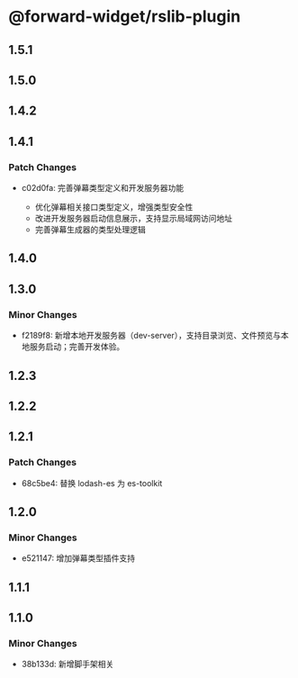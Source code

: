 # @forward-widget/rslib-plugin

## 1.5.1

## 1.5.0

## 1.4.2

## 1.4.1

### Patch Changes

- c02d0fa: 完善弹幕类型定义和开发服务器功能

  - 优化弹幕相关接口类型定义，增强类型安全性
  - 改进开发服务器启动信息展示，支持显示局域网访问地址
  - 完善弹幕生成器的类型处理逻辑

## 1.4.0

## 1.3.0

### Minor Changes

- f2189f8: 新增本地开发服务器（dev-server），支持目录浏览、文件预览与本地服务启动；完善开发体验。

## 1.2.3

## 1.2.2

## 1.2.1

### Patch Changes

- 68c5be4: 替换 lodash-es 为 es-toolkit

## 1.2.0

### Minor Changes

- e521147: 增加弹幕类型插件支持

## 1.1.1

## 1.1.0

### Minor Changes

- 38b133d: 新增脚手架相关
